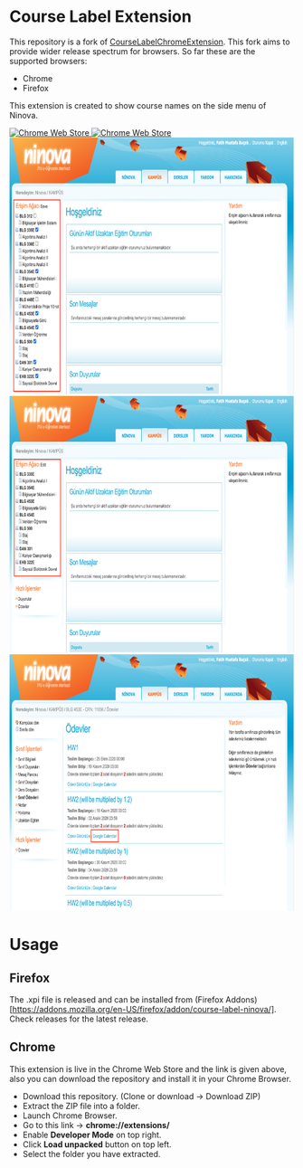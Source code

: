 # Course Label Extension
This repository is a fork of [CourseLabelChromeExtension]( https://github.com/fatihbucak/CourseLabelChromeExtension ). This fork aims to provide wider release spectrum for browsers. So far these are the supported browsers:
- Chrome 
- Firefox

This extension is created to show course names on the side menu of Ninova.

<a target="_blank" href="https://chrome.google.com/webstore/detail/course-label/cgljhidiioodhdhfgnociobnpchejdng">
  <img alt="Chrome Web Store" src="https://img.shields.io/chrome-web-store/v/cgljhidiioodhdhfgnociobnpchejdng">
</a>
<a target="_blank" href="https://addons.mozilla.org/en-US/firefox/addon/course-label-ninova/">
  <img alt="Chrome Web Store" src="https://img.shields.io/amo/v/course-label-ninova">
</a>
<br>
<img src="/images/screen1.png" width="750" height="454">
<br>
<img src="/images/screen2.png" width="750" height="454">
<br>
<img src="/images/screen3.png" width="750" height="454">


# Usage

## Firefox
The .xpi file is released and can be installed from (Firefox Addons)[https://addons.mozilla.org/en-US/firefox/addon/course-label-ninova/]. Check releases for the latest release.

## Chrome
This extension is live in the Chrome Web Store and the link is given above, also you can download the repository and install it in your Chrome Browser.
- Download this repository. (Clone or download -> Download ZIP)
- Extract the ZIP file into a folder.
- Launch Chrome Browser.
- Go to this link -> **chrome://extensions/**
- Enable **Developer Mode** on top right.
- Click **Load unpacked** button on top left.
- Select the folder you have extracted.
